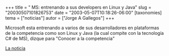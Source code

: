 +++
title = "  MS: entrenando a sus developers en Linux y Java"
slug = "20030507101826753"
date = "2003-05-07T10:18:26-06:00"
[taxonomies]
tema = ["noticias"]
autor = ["Jorge A Gallegos"]
+++

Microsoft esta entrenando a varios de sus desarrolladores en plataformas
de la competencia como son Linux y Java (la cual compite con la
tecnología C# de MS), dizque para "Conocer a la competencia"  
  
[La noticia](http://www.vnunet.com/News/1140635)

